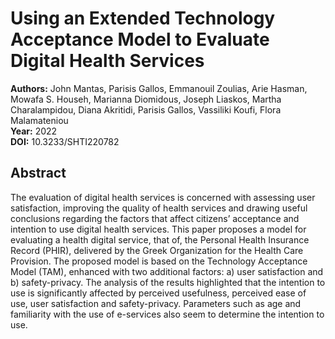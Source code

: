 # Using an Extended Technology Acceptance Model to Evaluate Digital Health Services

**Authors:** John Mantas, Parisis Gallos, Emmanouil Zoulias, Arie Hasman, Mowafa S. Househ, Marianna Diomidous, Joseph Liaskos, Martha Charalampidou, Diana Akritidi, Parisis Gallos, Vassiliki Koufi, Flora Malamateniou  
**Year:** 2022  
**DOI:** 10.3233/SHTI220782  

## Abstract
The evaluation of digital health services is concerned with assessing user satisfaction, improving the quality of health services and drawing useful conclusions regarding the factors that affect citizens’ acceptance and intention to use digital health services. This paper proposes a model for evaluating a health digital service, that of, the Personal Health Insurance Record (PHIR), delivered by the Greek Organization for the Health Care Provision. The proposed model is based on the Technology Acceptance Model (TAM), enhanced with two additional factors: a) user satisfaction and b) safety-privacy. The analysis of the results highlighted that the intention to use is significantly affected by perceived usefulness, perceived ease of use, user satisfaction and safety-privacy. Parameters such as age and familiarity with the use of e-services also seem to determine the intention to use.

